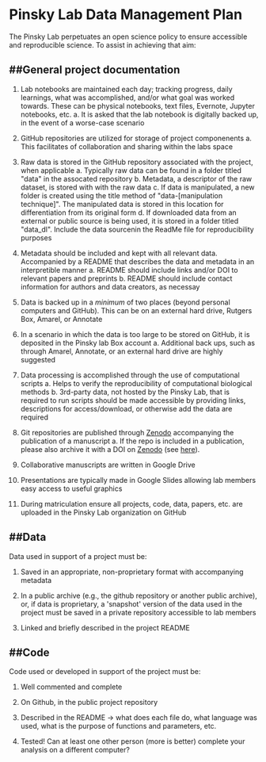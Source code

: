 # Pinsky Lab Data Management Plan

The Pinsky Lab perpetuates an open science policy to ensure accessible and reproducible science. To assist in achieving that aim:

##General project documentation
-------------------------------

1. Lab notebooks are maintained each day; tracking progress, daily learnings, what was accomplished, and/or what goal was worked towards. These can be physical notebooks, text files, Evernote, Jupyter notebooks, etc.
	a. It is asked that the lab notebook is digitally backed up, in the event of a worse-case scenario

2. GitHub repositories are utilized for storage of project componenents
	a. This facilitates of collaboration and sharing within the labs space

3. Raw data is stored in the GitHub repository associated with the project, when applicable
	a. Typically raw data can be found in a folder titled "data" in the assocated repository
	b. Metadata, a descriptor of the raw dataset, is stored with with the raw data
	c. If data is manipulated, a new folder is created using the title method of "data-[manipulation technique]". The manipulated data is stored in this location for differentiation from its original form
	d. If downloaded data from an external or public source is being used, it is stored in a folder titled "data_dl". Include the data sourcenin the ReadMe file for reproducibility purposes

4. Metadata should be included and kept with all relevant data. Accompanied by a README that describes the data and metadata in an interpretible manner
	a. README should include links and/or DOI to relevant papers and preprints
	b. README should include contact information for authors and data creators, as necessay

5. Data is backed up in a *minimum* of two places (beyond personal computers and GitHub). This can be on an external hard drive, Rutgers Box, Amarel, or Annotate

6. In a scenario in which the data is too large to be stored on GitHub, it is deposited in the Pinsky lab Box account
	a. Additional back ups, such as through Amarel, Annotate, or an external hard drive are highly suggested

7. Data processing is accomplished through the use of computational scripts
	a. Helps to verify the reproducibility of computational biological methods
	b. 3rd-party data, not hosted by the Pinsky Lab, that is required to run scripts should be made accessible by providing links, descriptions for access/download, or otherwise add the data are required

8. Git repositories are published through [Zenodo](https://www.zenodo.org) accompanying the publication of a manuscript
	a. If the repo is included in a publication, please also archive it with a DOI on [Zenodo](https://www.zenodo.org) (see [here](https://github.com/pinskylab/pinskylab_methods/blob/master/cookbook.md#archiving-a-git-repo-with-zenodo-for-a-publication)).

9. Collaborative manuscripts are written in Google Drive

10. Presentations are typically made in Google Slides allowing lab members easy access to useful graphics

11. During matriculation ensure all projects, code, data, papers, etc. are uploaded in the Pinsky Lab organization on GitHub


##Data
------
Data used in support of a project must be:

1. Saved in an appropriate, non-proprietary format with accompanying metadata

2. In a public archive (e.g., the github repository or another public archive), or, if data is proprietary, a 'snapshot' version of the data used in the project must be saved in a private repository accessible to lab members

3. Linked and briefly described in the project README


##Code
------
Code used or developed in support of the project must be:

1. Well commented and complete

2. On Github, in the public project repository

3. Described in the README -> what does each file do, what language was used, what is the purpose of functions and parameters, etc.

4. Tested! Can at least one other person (more is better) complete your analysis on a different computer?
